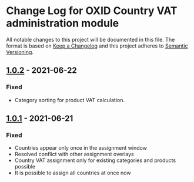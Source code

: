 # Change Log for OXID Country VAT administration module

All notable changes to this project will be documented in this file.
The format is based on [Keep a Changelog](http://keepachangelog.com/)
and this project adheres to [Semantic Versioning](http://semver.org/).

## [1.0.2] - 2021-06-22

### Fixed
- Category sorting for product VAT calculation.

## [1.0.1] - 2021-06-21

### Fixed
- Countries appear only once in the assignment window 
- Resolved conflict with other assignment overlays   
- Country VAT assignment only for existing categories and products possible
- It is possible to assign all countries at once now

[1.0.2]: https://github.com/OXID-eSales/country-vat-module/compare/v1.0.1...v1.0.2
[1.0.1]: https://github.com/OXID-eSales/country-vat-module/compare/v1.0.0...v1.0.1